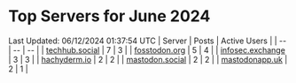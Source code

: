 # Top Servers for June 2024
Last Updated: 06/12/2024 01:37:54 UTC
| Server | Posts | Active Users |
| -- | -- | -- |
| [techhub.social](https://techhub.social/tags/PowerShell) | 7 | 3 |
| [fosstodon.org](https://fosstodon.org/tags/PowerShell) | 5 | 4 |
| [infosec.exchange](https://infosec.exchange/tags/PowerShell) | 3 | 3 |
| [hachyderm.io](https://hachyderm.io/tags/PowerShell) | 2 | 2 |
| [mastodon.social](https://mastodon.social/tags/PowerShell) | 2 | 2 |
| [mastodonapp.uk](https://mastodonapp.uk/tags/PowerShell) | 2 | 1 |
